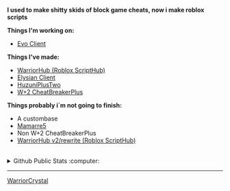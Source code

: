 
**I used to make shitty skids of block game cheats, now i make roblox scripts**

**Things I'm working on:**
- [Evo Client](https://github.com/WarriorCrystal/Evo/)

**Things I've made:**
- [WarriorHub (Roblox ScriptHub)](https://github.com/WarriorCrystal/WarriorHub/)
- [Elysian Client](https://github.com/WarriorCrystal/Elysian/)
- [HuzuniPlusTwo](https://github.com/Huzuniplus/Huzuniplus2)
- [W+2 CheatBreakerPlus](https://github.com/WarriorCrystal/CheatBreakerPlus-src)

**Things probably i´m not going to finish:**
- A custombase
- [Mamarre5](https://github.com/WarriorCrystal/Mamarre5)
- Non W+2 CheatBreakerPlus
- [WarriorHub v2/rewrite (Roblox ScriptHub)](https://github.com/WarriorCrystal/WarriorHubV2/)

<br>
<details>
  <summary>Github Public Stats :computer:</summary>
<a href="https://github.com/WarriorCrystal?tab=repositories">
  <img align="center" src="https://github-readme-stats.vercel.app/api/top-langs/?username=WarriorCrystal&hide=scheme&count_private=true&title_color=EC5061&text_color=FBDCDF&icon_color=E89F9A&bg_color=0D1117" />
</a>
<a href="https://github.com/WarriorCrystal?tab=repositories">
  <img align="center" src="https://github-readme-stats.vercel.app/api?username=WarriorCrystal&show_icons=true&line_height=33&count_private=true&title_color=EC5061&text_color=FBDCDF&icon_color=E89F9A&bg_color=0D1117" alt="WarriorCrystal's GitHub Stats" />
</a>

![Profile Views](https://komarev.com/ghpvc/?username=WarriorCrystal)
  ----
</details>

------
[WarriorCrystal](https://github.com/WarriorCrystal) <br>
